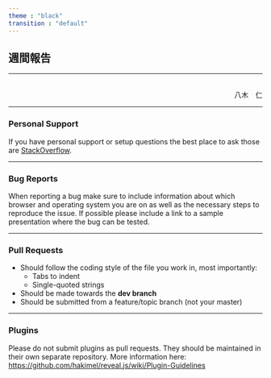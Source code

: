 ```yaml
---
theme : "black"
transition : "default"
---
```


## 週間報告

***

<br>
<div style="text-align: right;">
	八木　仁
</div>

---

### Personal Support
If you have personal support or setup questions the best place to ask those are [StackOverflow](http://stackoverflow.com/questions/tagged/reveal.js).

---

### Bug Reports
When reporting a bug make sure to include information about which browser and operating system you are on as well as the necessary steps to reproduce the issue. If possible please include a link to a sample presentation where the bug can be tested.

---

### Pull Requests
- Should follow the coding style of the file you work in, most importantly:
  - Tabs to indent
  - Single-quoted strings
- Should be made towards the **dev branch**
- Should be submitted from a feature/topic branch (not your master)

---

### Plugins
Please do not submit plugins as pull requests. They should be maintained in their own separate repository. More information here: https://github.com/hakimel/reveal.js/wiki/Plugin-Guidelines
